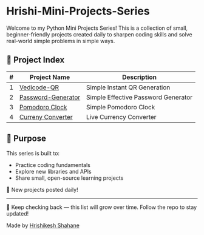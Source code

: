 # Hrishi-Mini-Projects-Series

Welcome to my Python Mini Projects Series! This is a collection of small, beginner-friendly  projects created daily to sharpen coding skills and solve real-world simple problems in simple ways.

## 🔗 Project Index

| # | Project Name | Description |
|--|--------------|-------------|
| 1 | [Vedicode-QR](https://github.com/Hrishi-3000/Vedicode-QR-MiniProject-Series-01) | Simple Instant QR Generation |
| 2 | [Password-Generator](https://github.com/Hrishi-3000/Password-Generator-MiniProject-Series-02) | Simple Effective Password Generator |
| 3 | [Pomodoro Clock](https://github.com/Hrishi-3000/ChakraFlow-Timer-MiniProject-Series-03) | Simple Pomodoro Clock |
| 4 | [Curreny Converter](https://github.com/Hrishi-3000/Currency-Converter-MiniProject-Series-04) | Live Currency Converter |


## 📌 Purpose
This series is built to:
- Practice coding fundamentals
- Explore new libraries and APIs
- Share small, open-source learning projects

📅 New projects posted daily!

---

🔄 Keep checking back — this list will grow over time. Follow the repo to stay updated!

Made by [Hrishikesh Shahane]([https://github.com/yourusername](https://github.com/Hrishi-3000))
